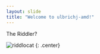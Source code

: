 ```yaml
---
layout: slide
title: "Welcome to ulbrichj-amd!"
---
```


The Riddler?

![riddlocat](https://octodex.github.com/images/riddlocat.png)
{: .center}
